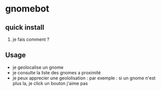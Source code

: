 # gnomebot

## quick install

1. je fais comment ?

## Usage

- je geolocalise un gnome
- je consulte la liste des gnomes a proximité
- je peux apprecier une geololisation : par exemple : si un gnome n'est plus la, je click un bouton j'aime pas

